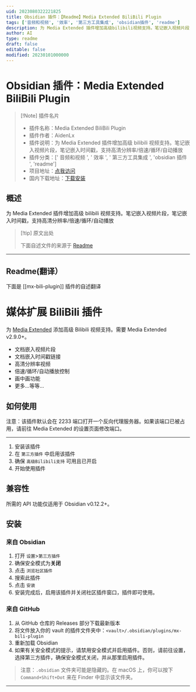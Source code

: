 ```yaml
---
uid: 2023080322221825
title: Obsidian 插件：【Readme】Media Extended BiliBili Plugin
tags: ['音频和视频', '效率', '第三方工具集成', 'obsidian插件', 'readme']
description: 为 Media Extended 插件增加高级bilibili视频支持。笔记嵌入视频片段，笔记嵌入时间戳，支持高清分辨率/倍速/循环/自动播放
author: AI
type: readme
draft: false
editable: false
modified: 20230101000000
---
```


# Obsidian 插件：Media Extended BiliBili Plugin

> [!Note] 插件名片
> - 插件名称：Media Extended BiliBili Plugin
> - 插件作者：AidenLx
> - 插件说明：为 Media Extended 插件增加高级 bilibili 视频支持。笔记嵌入视频片段，笔记嵌入时间戳，支持高清分辨率/倍速/循环/自动播放
> - 插件分类：[' 音频和视频 ', ' 效率 ', ' 第三方工具集成 ', 'obsidian 插件 ', 'readme']
> - 项目地址：[点我访问](https://github.com/aidenlx/mx-bili-plugin)
> - 国内下载地址：[下载安装](https://pkmer.cn/products/plugin/pluginMarket/?mx-bili-plugin)

## 概述

为 Media Extended 插件增加高级 bilibili 视频支持。笔记嵌入视频片段，笔记嵌入时间戳，支持高清分辨率/倍速/循环/自动播放

> [!tip] 原文出处
>
>下面自述文件的来源于 [Readme](https://ghproxy.net/https://raw.githubusercontent.com/aidenlx/mx-bili-plugin/master/README.md)
>

---

## Readme(翻译）

下面是 [[mx-bili-plugin]] 插件的自述翻译

# 媒体扩展 BiliBili 插件

为 [Media Extended](https://github.com/aidenlx/media-extended) 添加高级 Bilibili 视频支持。需要 Media Extended v2.9.0+。

- 文档嵌入视频片段
- 文档嵌入时间戳链接
- 高清分辨率视频
- 倍速/循环/自动播放控制
- 画中画功能
- 更多...等等...

## 如何使用

注意：该插件默认会在 2233 端口打开一个反向代理服务器。如果该端口已被占用，请前往 Media Extended 的设置页面修改端口。

***

1. 安装该插件
2. 在 `第三方插件` 中启用该插件
3. 确保 `高级Bilibili支持` 可用且已开启
4. 开始使用插件

## 兼容性

所需的 API 功能仅适用于 Obsidian v0.12.2+。

## 安装

### 来自 Obsidian

1. 打开 `设置`>`第三方插件`
2. 确保安全模式为**关闭**
3. 点击 `浏览社区插件`
4. 搜索此插件
5. 点击 `安装`
6. 安装完成后，启用该插件并关闭社区插件窗口，插件即可使用。

### 来自 GitHub

1. 从 GitHub 仓库的 Releases 部分下载最新版本
2. 将文件放入你的 vault 的插件文件夹中：`<vault>/.obsidian/plugins/mx-bili-plugin`
3. 重新加载 Obsidian
4. 如果有关安全模式的提示，请禁用安全模式并启用插件。否则，请前往设置，选择第三方插件，确保安全模式关闭，并从那里启用插件。

> 注意：`.obsidian` 文件夹可能是隐藏的。在 macOS 上，你可以按下 `Command+Shift+Dot` 来在 Finder 中显示该文件夹。

***



